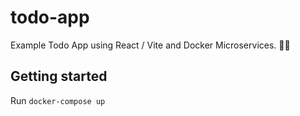 # todo-app

Example Todo App using React / Vite and Docker Microservices. 👨‍💻

## Getting started

Run `docker-compose up`
